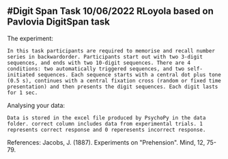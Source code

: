#Digit Span Task 10/06/2022 RLoyola based on Pavlovia DigitSpan task
-----------------

The experiment:

	In this task participants are required to memorise and recall number series in backwardorder. Participants start out with two 3-digit sequences, and ends with two 10-digit sequences. There are 4 conditions: two automatically triggered sequences, and two self-initiated sequences. Each sequence starts with a central dot plus tone (0.5 s), continues with a central fixation cross (random or fixed time presentation) and then presents the digit sequences. Each digit lasts for 1 sec. 

Analysing your data:

	Data is stored in the excel file produced by PsychoPy in the data folder. correct column includes data from experimental trials. 1 represents correct response and 0 reperesents incorrect response.

References:
	Jacobs, J. (1887). Experiments on "Prehension". Mind, 12, 75-79.



